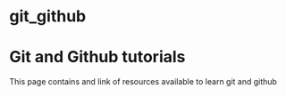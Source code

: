 # git_github
 <!DOCTYPE html>
<html>
<body>

<h1>Git and Github tutorials</h1>
<p>This page contains and link of resources available to learn git and github</p>

</body>
</html> 
